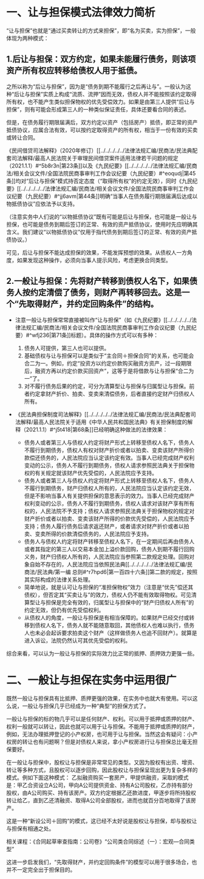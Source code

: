# 一、让与担保模式法律效力简析
“让与担保”也就是“通过买卖转让的方式来担保”，即“名为买卖，实为担保”，一般体现为两种模式：
## 1.后让与担保：双方约定，如果未能履行债务，则该项资产所有权应转移给债权人用于抵债。
之所以称为“后让与担保”，因为是“债务到期不能履行之后再让与”。一般认为这种“后让与担保”实质上构成“流质、流押”因而无效，债权人并不能按照该约定取得所有权，也不能产生类似担保物权的优先受偿效力。如果是由第三人提供“后让与担保”，则有可能会形成第三人的一种类似保证责任，具体还要看合同的表述。

但是，在债务履行期限届满后，双方约定以资产（包括房产）抵债，即正常的资产抵债协议，应属合法有效，可以按约定取得资产的所有权，相当于一份有效的买卖或转让合同。

《民间借贷司法解释》（2020年修订）[[../../../../../法律法规汇编/民商法/民法典配套司法解释/最高人民法院关于审理民间借贷案件适用法律若干问题的规定（2021.1.1）#^5b8r3n|第23条]]以及《九民纪要》[[../../../../../法律法规汇编/民商法/相关会议文件/全国法院民商事审判工作会议纪要（九民纪要）#^eoqudj|第45条]]均对“后让与担保”模式持否定态度（“取得所有权”的约定无效），同时《九民纪要》[[../../../../../法律法规汇编/民商法/相关会议文件/全国法院民商事审判工作会议纪要（九民纪要）#^jj6avm|第44条]]明确“当事人在债务履行期限届满后达成以物抵债协议”应依法予以支持。

（注意实务中人们说的“以物抵债协议”既有可能是后让与担保，也可能是一般让与担保，也可能是债务到期后签订的正常、有效的资产抵债协议，使用时先应明确其含义。我们建议“以物抵债协议”仅用于指代债务到期后签订的正常、有效的资产抵债协议。）

可见，后让与担保不能达成担保的效果，不能发挥预想的效果。从债权人一方角度，如果发现这种操作，必须向当事人提示风险，考虑更换合同类型。
## 2.一般让与担保：先将财产转移到债权人名下，如果债务人按约定清偿了债务，则财产再转移回去。这是一个“先取得财产，并约定回购条件”的结构。
- 注意一般让与担保常常直接被叫作“让与担保”（如《九民纪要》[[../../../../../法律法规汇编/民商法/相关会议文件/全国法院民商事审判工作会议纪要（九民纪要）#^wfj236|第71条]]标题）。具体的操作方式可以有多种：
	1. 债务人可提供，第三人也可以提供。
	2. 基础债权与让与担保可以是类似于“主合同＋担保合同”的关系，也可能会合二为一。例如，约定“投资方以约定价款购买融资方资产，过一段期限后，融资方再以约定价款买回资产”，这等于是将借款与让与担保“合二为一”了。
	3. 对不履行债务后果的约定，可分为清算型让与担保与归属型让与担保。前者约定拿财产折价、拍卖、变卖来清偿债务，后者直接约定财产归债权人所有。

- 《民法典担保制度司法解释》[[../../../../../法律法规汇编/民商法/民法典配套司法解释/最高人民法院关于适用《中华人民共和国民法典》有关担保制度的解释（2021.1.1）#^j5t418|第68条]]已经明确这种做法的法律效果：
	- 债务人或者第三人与债权人约定将财产形式上转移至债权人名下，债务人不履行到期债务，债权人有权对财产折价或者以拍卖、变卖该财产所得价款偿还债务的，人民法院应当认定该约定有效。当事人已经完成财产权利变动的公示，债务人不履行到期债务，债权人请求参照民法典关于担保物权的有关规定就该财产优先受偿的，人民法院应予支持。
	- 债务人或者第三人与债权人约定将财产形式上转移至债权人名下，债务人不履行到期债务，财产归债权人所有的，人民法院应当认定该约定无效，但是不影响当事人有关提供担保的意思表示的效力。当事人已经完成财产权利变动的公示，债务人不履行到期债务，债权人请求对该财产享有所有权的，人民法院不予支持；债权人请求参照民法典关于担保物权的规定对财产折价或者以拍卖、变卖该财产所得的价款优先受偿的，人民法院应予支持；债务人履行债务后请求返还财产，或者请求对财产折价或者以拍卖、变卖所得的价款清偿债务的，人民法院应予支持。
	- 债务人与债权人约定将财产转移至债权人名下，在一定期间后再由债务人或者其指定的第三人以交易本金加上溢价款回购，债务人到期不履行回购义务，财产归债权人所有的，人民法院应当参照第二款规定处理。回购对象自始不存在的，人民法院应当依照民法典[[../../../../../法律法规汇编/民商法/民法典/第一编 总则#^r7hpd6|第一百四十六条]]第二款的规定，按照其实际构成的法律关系处理。
	- 简单地说，就是认可让与担保的“准担保物权”效力（注意是“优先”偿还其债权），但否定其“买卖让与”的效力，债权人仍不能有效取得物权。可见清算型让与担保是完全有效的，归属型让与担保中的“财产归债权人所有”的约定无效，但仍有优先受偿权利。
	- 从债权人的角度，一般让与担保是有相当保障的。如果财产已经交付或转移到债权人名下，债务人就不能随意取回，其他债权人也难以执行，债务人也未必会起诉要求拍卖这个财产（这样做债务人也追不回财产）。就算是进入诉讼，法院仍然认可其优先受偿的权利。

综合来看，可以认为一般让与担保的实际效力比正常的抵押、质押效力更强一些。
# 二、一般让与担保在实务中运用很广
既然一般让与担保具有比抵押、质押更强的效果，在实务中也就大有使用。可以这么说，一般让与担保几乎已经成为一种“典型”的担保方式了。

一般让与担保的标的物几乎可以是任何财产、权利。可以用于抵押或质押的财产、权利一般就可以转让，因此也就可以用于让与担保。不能用于抵押或质押的财产，例如，无法办理抵押登记的小产权房，也可用于让与担保。当然这会有疑问：小产权房的转让也有问题啊？但是对债权人来说，拿小产权房进行让与担保总比毫无担保要好。

在一般让与担保中，股权让与担保是非常常见的类型。又因为股权有出资、增资、转让等多种方式，且股权可以逐步回购，因此股权让与担保呈现出更为复杂多样的模式。例如下面这种模式：
乙拟融资购买一套房产，甲提供融资，采取的模式是：甲乙合资设立A公司，甲向A公司提供资金、持有A公司股权，乙亦持有部分股权，由A公司购买、持有该房产。双方约定根据乙还款进度，甲逐步将所持股权转让给乙，直到乙还清融资、取得A公司全部股权，进而也就百分百地取得了该房产。

这是一种“新设公司＋回购”的模式，这已经不太好说是股权让与担保，却与股权让与担保有相通之处。

相关课程：《合同起草审查指南：公司卷》“公司类合同综述（一）：宏观—合同类型”

这进一步启发我们，“先取得财产，并约定回购条件”的模型可以用于很多场合，也并不一定完全出于担保目的。